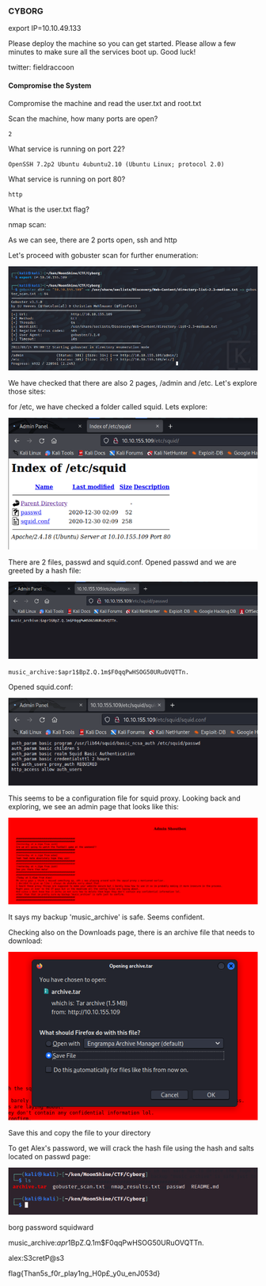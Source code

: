 ### CYBORG

export IP=10.10.49.133

Please deploy the machine so you can get started. Please allow a few minutes to make sure all the services boot up. Good luck!

twitter: fieldraccoon


#### Compromise the System

Compromise the machine and read the user.txt and root.txt

Scan the machine, how many ports are open?


```
2

```




What service is running on port 22?

```
OpenSSH 7.2p2 Ubuntu 4ubuntu2.10 (Ubuntu Linux; protocol 2.0)
```



What service is running on port 80?

```
http
```


What is the user.txt flag?


nmap scan:




As we can see, there are 2 ports open, ssh and http

Let's proceed with gobuster scan for further enumeration:

![](../../img/Pasted%20image%2020220824090117.png)

We have checked that there are also 2 pages, /admin and /etc. Let's explore those sites:

for /etc, we have checked a folder called squid. Lets explore:

![](../../img/Pasted%20image%2020220824090243.png)

There are 2 files, passwd and squid.conf. Opened passwd and we are greeted by a hash file:

![](../../img/Pasted%20image%2020220824090317.png)

`music_archive:$apr1$BpZ.Q.1m$F0qqPwHSOG50URuOVQTTn.`

Opened squid.conf:

![](../../img/Pasted%20image%2020220824090331.png)


This seems to be a configuration file for squid proxy. 
Looking back and exploring, we see an admin page that looks like this:

![](../../img/Pasted%20image%2020220824091324.png)

It says my backup 'music_archive' is safe. Seems confident.

Checking also on the Downloads page, there is an archive file that needs to download:

![](../../img/Pasted%20image%2020220824091439.png)

Save this and copy the file to your directory

To get Alex's password, we will crack the hash file using the hash and salts located on passwd page:

![](../../img/Pasted%20image%2020220824091602.png)




borg password
squidward



music_archive:$apr1$BpZ.Q.1m$F0qqPwHSOG50URuOVQTTn.



alex:S3cretP@s3





flag{Than5s_f0r_play1ng_H0p£_y0u_enJ053d}